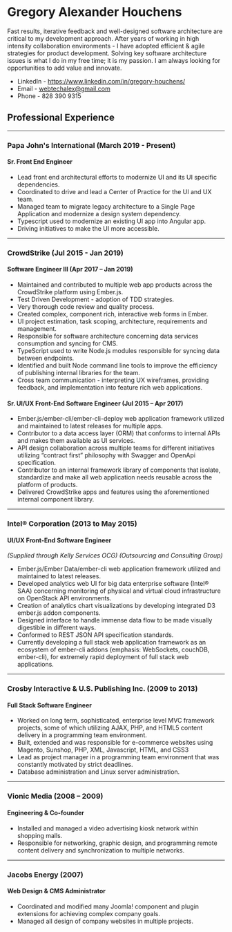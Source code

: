 # Gregory Alexander Houchens

Fast results, iterative feedback and well-designed software architecture are critical to my development approach. After years of working in high intensity collaboration environments - I have adopted efficient & agile strategies for product development. Solving key software architecture issues is what I do in my free time; it is my passion. I am always looking for opportunities to add value and innovate.

* LinkedIn - https://www.linkedin.com/in/gregory-houchens/
* Email - webtechalex@gmail.com
* Phone - 828 390 9315

## Professional Experience

---

### Papa John's International (March 2019 - Present)

#### Sr. Front End Engineer
* Lead front end architectural efforts to modernize UI and its UI specific dependencies.
* Coordinated to drive and lead a Center of Practice for the UI and UX team.
* Managed team to migrate legacy architecture to a Single Page Application and modernize a design system dependency.
* Typescript used to modernize an existing UI app into Angular app.
* Driving initiatives to make the UI more accessible.

---

### CrowdStrike (Jul 2015 - Jan 2019)

#### Software Engineer III (Apr 2017 – Jan 2019)
  * Maintained and contributed to multiple web app products across the CrowdStrike platform using Ember.js.
  * Test Driven Development - adoption of TDD strategies.
  * Very thorough code review and quality process.
  * Created complex, component rich, interactive web forms in Ember.
  * UI project estimation, task scoping, architecture, requirements and management.
  * Responsible for software architecture concerning data services consumption and syncing for CMS.
  * TypeScript used to write Node.js modules responsible for syncing data between endpoints.
  * Identified and built Node command line tools to improve the efficiency of publishing internal libraries for the team.
  * Cross team communication - interpreting UX wireframes, providing feedback, and implementation into feature rich web applications.

#### Sr. UI/UX Front-End Software Engineer (Jul 2015 – Apr 2017)
  * Ember.js/ember-cli/ember-cli-deploy web application framework utilized and maintained to latest releases for multiple apps.
  * Contributor to a data access layer (ORM) that conforms to internal APIs and makes them available as UI services.
  * API design collaboration across multiple teams for different initiatives utilizing “contract first” philosophy with Swagger and OpenApi specification.
  * Contributor to an internal framework library of components that isolate, standardize and make all web application needs reusable across the platform of products.
  * Delivered CrowdStrike apps and features using the aforementioned internal component library. 

---

### Intel® Corporation (2013 to May 2015)
#### UI/UX Front-End Software Engineer
_(Supplied through Kelly Services OCG) (Outsourcing and Consulting Group)_

  * Ember.js/Ember Data/ember-cli web application framework utilized and maintained to latest releases.
  * Developed analytics web UI for big data enterprise software (Intel® SAA) concerning monitoring of physical and virtual cloud infrastructure on OpenStack API environments.
  * Creation of analytics chart visualizations by developing integrated D3 ember.js addon components.
  * Designed interface to handle immense data flow to be made visually digestible in different ways.
  * Conformed to REST JSON API specification standards.
  * Currently developing a full stack web application framework as an ecosystem of ember-cli addons (emphasis: WebSockets, couchDB, ember-cli), for extremely rapid deployment of full stack web applications.

---

### Crosby Interactive & U.S. Publishing Inc. (2009 to 2013)
#### Full Stack Software Engineer
  * Worked on long term, sophisticated, enterprise level MVC framework projects, some of which utilizing AJAX, PHP, and HTML5 content delivery in a programming team environment.
  * Built, extended and was responsible for e-commerce websites using Magento, Sunshop, PHP, XML, Javascript, HTML, and CSS3
  * Lead as project manager in a programming team environment that was constantly motivated by strict deadlines.
  * Database administration and Linux server administration.

---

### Vionic Media (2008 – 2009)
#### Engineering & Co-founder 
  * Installed and managed a video advertising kiosk network within shopping malls. 
  * Responsible for networking, graphic design, and programming remote content delivery and synchronization to multiple networks.

---

### Jacobs Energy (2007)
#### Web Design & CMS Administrator 
  * Coordinated and modified many Joomla! component and plugin extensions for achieving complex company goals. 
  * Managed all design of company websites in multiple projects.